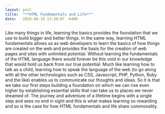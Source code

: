 ```yaml
---
layout: post
title:  "**HTML Fundementals and Life**"
date:   2016-06-10 13:30:07 -0400
---
```



Like many things in life, learning the basics provides the foundation that we use to build bigger and better things. In the same way, learning HTML fundamentals allows us as web developers to learn the basics of how things are created on the web and provides the basis for the creation of web pages and sites with unlimited potential. Without learning the fundamentals of the HTML language there would forever be this void in our knowledge that would hold us back from our true potential. Much like learning how to talk as a child, learning how to speak the language of the web (to go along with all the other technologies such as CSS, Javascript, PHP, Python, Ruby and the like) enables us to communicate our thoughts and ideas. So it is that we take our first steps building a foundation on which we can rise even higher by establishing essential skills that can take us to places we never dreamed of. The journey and adventure of a lifetime begins with a single step and sees no end in sight and this is what makes learning so rewarding and so is the case for how HTML fundamentals and life share commonality. 
